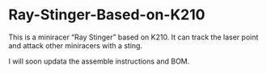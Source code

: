 # Ray-Stinger-Based-on-K210
 This is a miniracer “Ray Stinger” based on K210. It can track the laser point and attack other miniracers with a sting.
 
 I will soon updata the assemble instructions and BOM.
